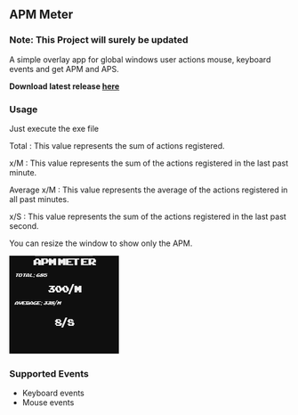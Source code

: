 ## APM Meter

### Note: This Project will surely be updated

A simple overlay app for global windows user actions mouse, keyboard events and get APM and APS.

**Download latest release [here](https://github.com/Shimrockx/APM-Meter/releases/latest)**

### Usage

Just execute the exe file

Total : This value represents the sum of actions registered.

x/M : This value represents the sum of the actions registered in the last past minute.

Average x/M : This value represents the average of the actions registered in all past minutes.

x/S : This value represents the sum of the actions registered in the last past second.

You can resize the window to show only the APM.

![alt tag](https://raw.githubusercontent.com/Shimrockx/APM-Meter/master/docs/CAPTURE.png)

### Supported Events

* Keyboard events
* Mouse events
